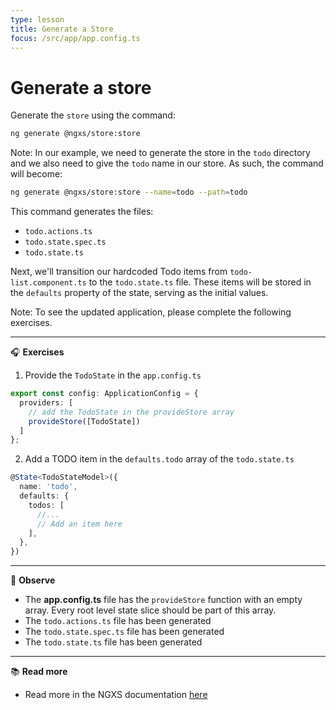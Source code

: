 ```yaml
---
type: lesson
title: Generate a Store
focus: /src/app/app.config.ts
---
```


# Generate a store

Generate the `store` using the command:

```bash
ng generate @ngxs/store:store
```

Note: In our example, we need to generate the store in the `todo` directory and we also need to give the `todo` name in our store. As such, the command will become:

```bash
ng generate @ngxs/store:store --name=todo --path=todo
```

This command generates the files:

- `todo.actions.ts`
- `todo.state.spec.ts`
- `todo.state.ts`

Next, we'll transition our hardcoded Todo items from `todo-list.component.ts` to the `todo.state.ts` file. These items will be stored in the `defaults` property of the state, serving as the initial values.

Note: To see the updated application, please complete the following exercises.

---

🎧 **Exercises**

1. Provide the `TodoState` in the `app.config.ts`

```ts
export const config: ApplicationConfig = {
  providers: [
    // add the TodoState in the provideStore array
    provideStore([TodoState])
  ]
};
```

2. Add a TODO item in the `defaults.todo` array of the `todo.state.ts`

```ts
@State<TodoStateModel>({
  name: 'todo',
  defaults: {
    todos: [
      //...
      // Add an item here
    ],
  },
})
```

---

👀 **Observe**

- The **app.config.ts** file has the `provideStore` function with an empty array. Every root level state slice should be part of this array.
- The `todo.actions.ts` file has been generated
- The `todo.state.spec.ts` file has been generated
- The `todo.state.ts` file has been generated

---

📚 **Read more**

- Read more in the NGXS documentation <a href="https://www.ngxs.io/introduction/installation" target="_blank">here</a>
